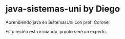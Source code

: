 # java-sistemas-uni by Diego
Aprendiendo java en SistemasUni con prof. Coronel

Esto recién esta iniciando, pronto seré un experto.
